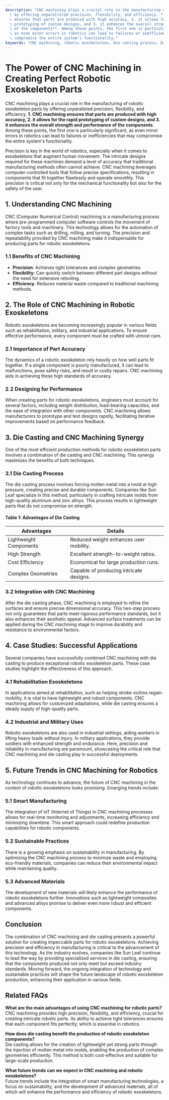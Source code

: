 ```yaml
---
description: "CNC machining plays a crucial role in the manufacturing of robotic exoskeleton parts\
  \ by offering unparalleled precision, flexibility, and efficiency. **1. CNC machining\
  \ ensures that parts are produced with high accuracy, 2. it allows for the rapid\
  \ prototyping of custom designs, and 3. it enhances the overall strength and performance\
  \ of the components**. Among these points, the first one is particularly significant,\
  \ as even minor errors in robotics can lead to failures or inefficiencies that may\
  \ compromise the entire system's functionality."
keywords: "CNC machining, robotic exoskeletons, Die casting process, Die-cast aluminum"
---
```

# The Power of CNC Machining in Creating Perfect Robotic Exoskeleton Parts

CNC machining plays a crucial role in the manufacturing of robotic exoskeleton parts by offering unparalleled precision, flexibility, and efficiency. **1. CNC machining ensures that parts are produced with high accuracy, 2. it allows for the rapid prototyping of custom designs, and 3. it enhances the overall strength and performance of the components**. Among these points, the first one is particularly significant, as even minor errors in robotics can lead to failures or inefficiencies that may compromise the entire system's functionality.

Precision is key in the world of robotics, especially when it comes to exoskeletons that augment human movement. The intricate designs required for these machines demand a level of accuracy that traditional manufacturing methods often cannot achieve. CNC machining leverages computer-controlled tools that follow precise specifications, resulting in components that fit together flawlessly and operate smoothly. This precision is critical not only for the mechanical functionality but also for the safety of the user.

## **1. Understanding CNC Machining**

CNC (Computer Numerical Control) machining is a manufacturing process where pre-programmed computer software controls the movement of factory tools and machinery. This technology allows for the automation of complex tasks such as drilling, milling, and turning. The precision and repeatability provided by CNC machining make it indispensable for producing parts for robotic exoskeletons. 

### **1.1 Benefits of CNC Machining**

- **Precision**: Achieves tight tolerances and complex geometries.
- **Flexibility**: Can quickly switch between different part designs without the need for extensive retooling.
- **Efficiency**: Reduces material waste compared to traditional machining methods.

## **2. The Role of CNC Machining in Robotic Exoskeletons**

Robotic exoskeletons are becoming increasingly popular in various fields such as rehabilitation, military, and industrial applications. To ensure effective performance, every component must be crafted with utmost care.

### **2.1 Importance of Part Accuracy**

The dynamics of a robotic exoskeleton rely heavily on how well parts fit together. If a single component is poorly manufactured, it can lead to malfunctions, pose safety risks, and result in costly repairs. CNC machining aids in achieving these high standards of accuracy.

### **2.2 Designing for Performance**

When creating parts for robotic exoskeletons, engineers must account for several factors, including weight distribution, load-bearing capacities, and the ease of integration with other components. CNC machining allows manufacturers to prototype and test designs rapidly, facilitating iterative improvements based on performance feedback.

## **3. Die Casting and CNC Machining Synergy**

One of the most efficient production methods for robotic exoskeleton parts involves a combination of die casting and CNC machining. This synergy maximizes the benefits of both techniques.

### **3.1 Die Casting Process**

The die casting process involves forcing molten metal into a mold at high pressure, creating precise and durable components. Companies like Sun Leaf specialize in this method, particularly in crafting intricate molds from high-quality aluminum and zinc alloys. This process results in lightweight parts that do not compromise on strength.

#### **Table 1: Advantages of Die Casting**

| Advantages                | Details                                      |
|---------------------------|----------------------------------------------|
| Lightweight Components     | Reduced weight enhances user mobility.       |
| High Strength              | Excellent strength-to-weight ratios.         |
| Cost Efficiency            | Economical for large production runs.        |
| Complex Geometries        | Capable of producing intricate designs.      |

### **3.2 Integration with CNC Machining**

After the die casting phase, CNC machining is employed to refine the surfaces and ensure precise dimensional accuracy. This two-step process not only guarantees that parts meet rigorous performance standards, but it also enhances their aesthetic appeal. Advanced surface treatments can be applied during the CNC machining stage to improve durability and resistance to environmental factors.

## **4. Case Studies: Successful Applications**

Several companies have successfully combined CNC machining with die casting to produce exceptional robotic exoskeleton parts. These case studies highlight the effectiveness of this approach.

### **4.1 Rehabilitation Exoskeletons**

In applications aimed at rehabilitation, such as helping stroke victims regain mobility, it is vital to have lightweight and robust components. CNC machining allows for customized adaptations, while die casting ensures a steady supply of high-quality parts.

### **4.2 Industrial and Military Uses**

Robotic exoskeletons are also used in industrial settings, aiding workers in lifting heavy loads without injury. In military applications, they provide soldiers with enhanced strength and endurance. Here, precision and reliability in manufacturing are paramount, showcasing the critical role that CNC machining and die casting play in successful deployments.

## **5. Future Trends in CNC Machining for Robotics**

As technology continues to advance, the future of CNC machining in the context of robotic exoskeletons looks promising. Emerging trends include:

### **5.1 Smart Manufacturing**

The integration of IoT (Internet of Things) in CNC machining processes allows for real-time monitoring and adjustments, increasing efficiency and minimizing downtime. This smart approach could redefine production capabilities for robotic components.

### **5.2 Sustainable Practices**

There is a growing emphasis on sustainability in manufacturing. By optimizing the CNC machining process to minimize waste and employing eco-friendly materials, companies can reduce their environmental impact while maintaining quality.

### **5.3 Advanced Materials**

The development of new materials will likely enhance the performance of robotic exoskeletons further. Innovations such as lightweight composites and advanced alloys promise to deliver even more robust and efficient components.

## **Conclusion**

The combination of CNC machining and die casting presents a powerful solution for creating impeccable parts for robotic exoskeletons. Achieving precision and efficiency in manufacturing is critical to the advancement of this technology. As the industry evolves, companies like Sun Leaf continue to lead the way by providing specialized services in die casting, ensuring that the components produced not only meet but exceed industry standards. Moving forward, the ongoing integration of technology and sustainable practices will shape the future landscape of robotic exoskeleton production, enhancing their application in various fields.

## Related FAQs

**What are the main advantages of using CNC machining for robotic parts?**  
CNC machining provides high precision, flexibility, and efficiency, crucial for creating intricate robotic parts. Its ability to achieve tight tolerances ensures that each component fits perfectly, which is essential in robotics.

**How does die casting benefit the production of robotic exoskeleton components?**  
Die casting allows for the creation of lightweight yet strong parts through the injection of molten metal into molds, enabling the production of complex geometries efficiently. This method is both cost-effective and suitable for large-scale production.

**What future trends can we expect in CNC machining and robotic exoskeletons?**  
Future trends include the integration of smart manufacturing technologies, a focus on sustainability, and the development of advanced materials, all of which will enhance the performance and efficiency of robotic exoskeletons.
